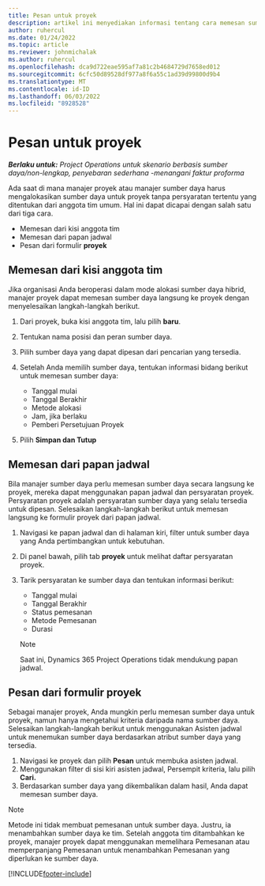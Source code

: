 ```yaml
---
title: Pesan untuk proyek
description: artikel ini menyediakan informasi tentang cara memesan sumber daya untuk proyek.
author: ruhercul
ms.date: 01/24/2022
ms.topic: article
ms.reviewer: johnmichalak
ms.author: ruhercul
ms.openlocfilehash: dca9d722eae595af7a81c2b4684729d7658ed012
ms.sourcegitcommit: 6cfc50d89528df977a8f6a55c1ad39d99800d9b4
ms.translationtype: MT
ms.contentlocale: id-ID
ms.lasthandoff: 06/03/2022
ms.locfileid: "8928528"
---
```

# <a name="book-to-a-project"></a>Pesan untuk proyek

_**Berlaku untuk:** Project Operations untuk skenario berbasis sumber daya/non-lengkap, penyebaran sederhana -menangani faktur proforma_

Ada saat di mana manajer proyek atau manajer sumber daya harus mengalokasikan sumber daya untuk proyek tanpa persyaratan tertentu yang ditentukan dari anggota tim umum. Hal ini dapat dicapai dengan salah satu dari tiga cara.

- Memesan dari kisi anggota tim
- Memesan dari papan jadwal
- Pesan dari formulir **proyek**

## <a name="book-from-the-team-member-grid"></a>Memesan dari kisi anggota tim

Jika organisasi Anda beroperasi dalam mode alokasi sumber daya hibrid, manajer proyek dapat memesan sumber daya langsung ke proyek dengan menyelesaikan langkah-langkah berikut.

1. Dari proyek, buka kisi anggota tim, lalu pilih **baru**.
2. Tentukan nama posisi dan peran sumber daya.
3. Pilih sumber daya yang dapat dipesan dari pencarian yang tersedia.
4. Setelah Anda memilih sumber daya, tentukan informasi bidang berikut untuk memesan sumber daya:

    - Tanggal mulai
    - Tanggal Berakhir
    - Metode alokasi
    - Jam, jika berlaku
    - Pemberi Persetujuan Proyek

6. Pilih **Simpan dan Tutup**

## <a name="book-from-the-schedule-board"></a>Memesan dari papan jadwal

Bila manajer sumber daya perlu memesan sumber daya secara langsung ke proyek, mereka dapat menggunakan papan jadwal dan persyaratan proyek. Persyaratan proyek adalah persyaratan sumber daya yang selalu tersedia untuk dipesan. Selesaikan langkah-langkah berikut untuk memesan langsung ke formulir proyek dari papan jadwal.

1. Navigasi ke papan jadwal dan di halaman kiri, filter untuk sumber daya yang Anda pertimbangkan untuk kebutuhan.
2. Di panel bawah, pilih tab **proyek** untuk melihat daftar persyaratan proyek.
3. Tarik persyaratan ke sumber daya dan tentukan informasi berikut:

    - Tanggal mulai
    - Tanggal Berakhir
    - Status pemesanan
    - Metode Pemesanan
    - Durasi
   
   > [!NOTE]
   > Saat ini, Dynamics 365 Project Operations tidak mendukung papan jadwal.   

## <a name="book-from-the-project-form"></a>Pesan dari formulir proyek

Sebagai manajer proyek, Anda mungkin perlu memesan sumber daya untuk proyek, namun hanya mengetahui kriteria daripada nama sumber daya. Selesaikan langkah-langkah berikut untuk menggunakan Asisten jadwal untuk menemukan sumber daya berdasarkan atribut sumber daya yang tersedia. 

1. Navigasi ke proyek dan pilih **Pesan** untuk membuka asisten jadwal.
2. Menggunakan filter di sisi kiri asisten jadwal, Persempit kriteria, lalu pilih **Cari.**
3. Berdasarkan sumber daya yang dikembalikan dalam hasil, Anda dapat memesan sumber daya.

> [!NOTE]
> Metode ini tidak membuat pemesanan untuk sumber daya. Justru, ia menambahkan sumber daya ke tim. Setelah anggota tim ditambahkan ke proyek, manajer proyek dapat menggunakan memelihara Pemesanan atau memperpanjang Pemesanan untuk menambahkan Pemesanan yang diperlukan ke sumber daya.


[!INCLUDE[footer-include](../includes/footer-banner.md)]

